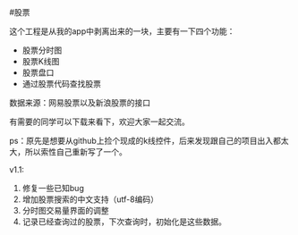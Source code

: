 #股票


这个工程是从我的app中剥离出来的一块，主要有一下四个功能：

* 股票分时图
* 股票K线图
* 股票盘口
* 通过股票代码查找股票

数据来源：网易股票以及新浪股票的接口

有需要的同学可以下载来看下，欢迎大家一起交流。

ps：原先是想要从github上捡个现成的k线控件，后来发现跟自己的项目出入都太大，所以索性自己重新写了一个。

v1.1:

1. 修复一些已知bug
2. 增加股票搜索的中文支持（utf-8编码）
3. 分时图交易量界面的调整
4. 记录已经查询过的股票，下次查询时，初始化是这些数据。